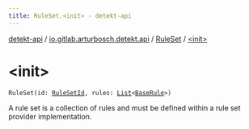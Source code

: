 ```yaml
---
title: RuleSet.<init> - detekt-api
---
```


[detekt-api](../../index.html) / [io.gitlab.arturbosch.detekt.api](../index.html) / [RuleSet](index.html) / [&lt;init&gt;](./-init-.html)

# &lt;init&gt;

`RuleSet(id: `[`RuleSetId`](../-rule-set-id.html)`, rules: `[`List`](https://kotlinlang.org/api/latest/jvm/stdlib/kotlin.collections/-list/index.html)`<`[`BaseRule`](../../io.gitlab.arturbosch.detekt.api.internal/-base-rule/index.html)`>)`

A rule set is a collection of rules and must be defined within a rule set provider implementation.

